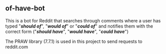 ## of-have-bot

This is a bot for Reddit that searches through comments where a user has typed "***should of***", "***would of***" or "***could of***" and notifies them with the correct form ("***should have***", "***would have***", "***could have***")

The PRAW library (7.7.1) is used in this project to send requests to reddit.com